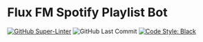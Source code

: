 # Flux FM Spotify Playlist Bot

[![GitHub Super-Linter](https://github.com/michaeltinsley/spotify-playlist-bot/workflows/Lint%20Code%20Base/badge.svg)](https://github.com/marketplace/actions/super-linter)
![GitHub Last Commit](https://img.shields.io/github/last-commit/michaeltinsley/spotify-playlist-bot)
[![Code Style: Black](https://img.shields.io/badge/code%20style-black-000000.svg)](https://github.com/psf/black)

